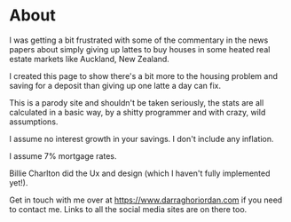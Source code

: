 # About

I was getting a bit frustrated with some of the commentary in the news papers
about simply giving up lattes to buy houses in some heated real estate markets
like Auckland, New Zealand.

I created this page to show there's a bit more to the housing problem and saving
for a deposit than giving up one latte a day can fix.

This is a parody site and shouldn't be taken seriously, the stats are all
calculated in a basic way, by a shitty programmer and with crazy, wild
assumptions.

I assume no interest growth in your savings. I don't include any inflation.

I assume 7% mortgage rates.

Billie Charlton did the Ux and design (which I haven't fully implemented yet!).

Get in touch with me over at https://www.darraghoriordan.com if you need to contact me. Links to all the social media sites are on there too.
